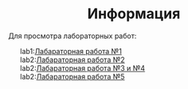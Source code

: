 <div><h1 align="center">Информация</h1></div>
<div>Для просмотра лабораторных работ: </div>
<ul><div>lab1:<a href="https://github.com/lukiorDE/Sp/tree/Лабораторная-работа-№1">Лабараторная работа №1</a></div>
<div>lab2:<a href="https://github.com/lukiorDE/Sp/tree/Лабораторная-работа-№1">Лабараторная работа №2</a></div>
<div>lab2:<a href="https://github.com/lukiorDE/Sp/tree/Лабораторная-работа-№1">Лабараторная работа №3 и №4</a></div>
<div>lab2:<a href="https://github.com/lukiorDE/Sp/tree/Лабораторная-работа-№1">Лабараторная работа №5</a></div>
</ul>
